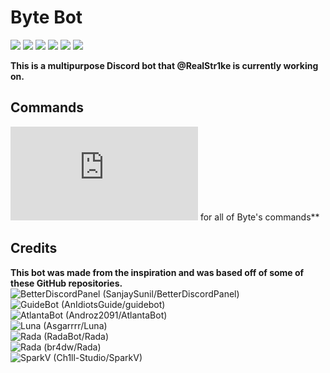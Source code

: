 # **Byte Bot**

![](https://img.shields.io/badge/Made%20by-Thandi%20M-blue) ![](https://img.shields.io/github/issues/RealStr1ke/Byte) ![](https://img.shields.io/github/forks/RealStr1ke/Byte) ![](https://img.shields.io/github/stars/RealStr1ke/Byte) ![](https://img.shields.io/github/license/RealStr1ke/Byte) ![](https://wakatime.com/badge/github/RealStr1ke/Byte.svg)

**This is a multipurpose Discord bot that @RealStr1ke is currently working on.**

## Commands
![**Click here](https://github.com/RealStr1ke/Byte/blob/main/docs/Commands.md) for all of Byte's commands**

## Credits

**This bot was made from the inspiration and was based off of some of these GitHub repositories.** <br>
![BetterDiscordPanel (SanjaySunil/BetterDiscordPanel)](https://github.com/SanjaySunil/BetterDiscordPanel) <br>
![GuideBot (AnIdiotsGuide/guidebot)](https://github.com/AnIdiotsGuide/guidebot) <br>
![AtlantaBot (Androz2091/AtlantaBot)](https://github.com/Androz2091/AtlantaBot) <br>
![Luna (Asgarrrr/Luna)](https://github.com/Asgarrrr/Luna) <br>
![Rada (RadaBot/Rada)](https://github.com/RadaBot/Rada) <br>
![Rada (br4dw/Rada)](https://github.com/br4dw/Rada) <br>
![SparkV (Ch1ll-Studio/SparkV)](https://github.com/Ch1ll-Studio/SparkV) <br>
